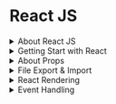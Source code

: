 # React JS

<details>
<summary>About React JS</summary>

## About React Js
- ReactJS is a JavaScript library for building user interfaces
- ReactJS is declarative, efficient, and flexible
- It is fast and component-based
- It was initially developed and maintained by Facebook
- React breaks web elements down into reusable components making it easy to mange complex web interfaces.
- React's Virtaul DOM is a JavaScript representation of the actual DOM. When updates are made React compares the current DOM to the virtual DOM and only updates the differences between the two.

## Components
- Components are the foundation upon which you build user interfaces(UI)
- It is the Building blocks of user interface
- In a React app, every piece of UI is a component
- A React component is a JavaScript function that you can sprinkle with markup except:
    - Their names always begin with a capital letter.
    - They return JSX markup
- Each component exists in the same space but works independently
- Splits UI into independent and reusable pieces
- All of the components are being merged in a parent component (the final UI)
- Acceptsinput called props (optional) and returns react element
- Reusable having their own structure and methods


#### 4 ways to define components
- similar in look, different in data
- container component
- No common pattern, but breakdown for working purpose
- Stand-alone component

#### How to Build a Component?
- Export the component
- Define the function
    ```jsx
    export default function Profile() {

    }
    ```
- Add markup
    ```jsx
    retrun (
        <img
            src="https://image.jpg"
            alt="image"
        />
    )
    ```
- Whole component:
    ```jsx
    export default function Profile() {
        retrun (
            <img
                src="https://image.jpg"
                alt="image"
            />
        )
    }
    ```
    without parentheses, any code on the lines after return will be ignored!

#### Advantages of Components
- Code reusability
- Rast development
- Design consistency
- Maintainability (update just one component & get result in all spaces realted to this component)


## JSX
- JSX is a syntax extension for JavaScript
- JSX stands for JavaScript XML
- Lets you write HTML- like markup inside a JavaScript file.
- Under the hood it is transformed into regular JavaScript using compilers like Bable or TypeScript

#### Rules of JSX
- Return a single root element
    - To return multiple elements from a component, wrap them with a single parent tag.
- Close all the tags
- Must use camelCase
    - class --> className
    - onclick --> onClick
    - tabindex --> tabIndex



</details>

<details>
<summary>Getting Start with React</summary>



# Start React with Vite

+ npm create vite@latest project-name -- --template react
+ for proceed press (y)
After that
+ using cd enter the project folder
+ then --> npm install (Create node_modules folder)
+ for run --> npm run dev or npx vite
+ for build --> npm run build or npx vite build (create dist folder)


# Application Running Process:
+ After run project: npx vite --> from main.jsx 

### Folder Structure
+ node_modules
+ public
+ src
    + assets
        + css
        + images
    + pages
    + component


## VS code extension
+ npm intellisense
+ ESLint
+ Auto import- ES6, JSX, TSX.
+ Auto Tag
+ Auto Rename tag
+ Path intelliense
+ Postman
+ Prettier - code formater
+ Snipped
+ Tailwind CSS IntelliSense
+ Vscode react refactor
+ vscode-icons

</details>

<details>
<summary>About Props</summary>

## What are Props?
- React components use props to communicate with each other.
- Every parent component can pass some information to its child components by giving them props.
- You can pass any JavaScript value through props, including objects, arrays and functions.
- Props are unidirectional
- Props are Immutablep

#### Set value into the component using props
```jsx
// Main Function
    function FunctionName() {
        return (
            <>
                ...
                ...
                <Device name="Laptop" price="45k"></Device>
                ....
            </>
        )
    }

// Component
    function Device(props){
        return (
            <h2>Device Name: {props.name} and Price: {props.price}
        )
    }
```
#### Specifying a Default value for a Prop
```jsx
    function Avatar({person, size}){
        //.....
    }
```

#### Different values of Props
```jsx
    // 1. String literals
    <MyComponent prop="My String value"/>
    // 2. Template literals with variables
    <MyComponent prop={'My String value ${myVariable}'}/>

    // 3. Number literals
    <MyComponent prop={42} />

    // 4.Boolean literals
    <MyComponent prop={fallse} />

    // 5. Plain Obj. literals
    <MyComponent prop={{property: 'Value'}} />

    // 6.Array literals
    <MyComponent prop={['Item_1','Item_2']} />

    // 7. JSX
    <MyComponent prop={<Message who="Joker" />}/>

    // 8. Variables having any kind of value
    <MyComponent prop={myVariable}/>
```

#### Forwarding Props with JSX Spread Syntax
Without spread syntax(it's a repetitive way)

```jsx
    function Profile({person, size, isSepia}){
        return(
            <div className="card">
                <Avatar
                    person={person}
                    size={size}
                    isSepia={isSepia}
                />
            </div>
        );
    }
```

With spread syntax
```jsx
function Profile(props){
    retrun (
        <div className="card">
            <Avatar {...props}/>
        </div>
    );
}

```

</details>

<details>

<summary>File Export & Import</summary>

If we want to access any file components or information we need to export and import file.
- At first create a new file and add `export default` at the begining of the function:
    ```jsx
    export default function Todo(){
        return(
                <li>Accessing File</li>
            )
        }
    ```
- Import the file into main `App.jsx` file to access the information:
    ```jsx
    import FileName from './FileName';
    ```

</details>

<details>
<summary>React Rendering</summary>

### Conditional Rendering
- Conditional rendering is the process of displaying different content based on certain conditions or states.
- It allows you to create dynamic user interfaces that cn adapt to changes in data nad user interactions.

#### Why Conditional Rendering?
- Imporved User Experience: Conditional rendering allows you to create dynamic user interfaces by showing and hiding content based on the user's actions or the application state.
- Improved Performance: By conditionally rendering content, apps work faster byonly showing what's needed and improve the performance of your application.
- Simplified Code: By using conditional statements you can decide what content should be rendered, you can avoid duplicating code and create more modular components.
- Flexibility: By rendering different content based on the application state, you can create components that can be used in different contexts and adapt to different user interactions.

```jsx
// App.jsx
<Todo task="Core Concepts" isDone={true}></Todo>
<Todo task="Try JSX" isDone={false}></Todo>
```
### Conditional Rendering with if statement:
```jsx
// Todo.jsx
// ------Conditional rendering option: 1
export default function Todo({task, isDone}){
    if(isDone === true){
        return <li>Finished: {task}</li>
    }
    else{
        return <li>Work On: {task}</li>
    }
}
```
```jsx
// Todo.jsx
// ------Conditional rendering option: 2
export default function Todo({task, isDone}){
    if(isDone === true){
        return <li>Finished: {task}</li>
    }
    return <li>Work On: {task}</li>
}
```
### Conditional Rendering with ternary operator (?:):
```jsx
// Todo.jsx
// ------Conditional rendering option: 3
export default function Todo({task, isDone}){
    return (
        <li> {isDone ? 'Finished': 'Work on'}: {task} </li>   
    )
}
```
### Conditional Rendering with logical operator(&&,||):
```jsx
// ------Conditional rendering option: 4 && (behive like true)
export default function Todo({task, isDone}){
    return(
        <li>{task} {isDone && ': Done'}</li>
    )
}
// ------Conditional rendering option: 5 || (behive like false)
export default function Todo({task, isDone}){
    return(
        <li>{task} {isDone || ': Do it'}</li>
    )
}
```

</summary>


### Set value into the component using props
```jsx
// Main Function
    function FunctionName() {
        return (
            <>
                ...
                ...
                <Device name="Laptop" price="45k"></Device>
                ....
            </>
        )
    }

// Component
    function Device(props){
        return (
            <h2>Device Name: {props.name} and Price: {props.price}
        )
    }
```

### Set value into the component using destructing
```jsx
// Main Function
    function FunctionName() {
        return (
            <>
                ...
                ...
                <Device name="Laptop" price="45k"></Device>
                ....
            </>
        )
    }

// Component
    function Device({name, price}){
        return (
            <h2>Device Name: {name} and Price: {price}
        )
    }
```
</details>

<details>
<summary>Event Handling</summary>

React lets you add event handlers to your JSX. Event handlers are your own functions that will be triggered in response to interactions like clicking, hovering, focusing form inputs etc.
Example:
```jsx
<button onClick={myFunction}>Button Name</button>

```

### Adding Event Handler:
```jsx
// Event handling way -1
export default function Button() {
    function handleClick() {
        alert('You clicked me!');
    }

    return (
        <button onClick={handleClick}>Click Me</button>
    );
}

```
```jsx
// Inline Event handler in JSX
<button onClick={function handleClick(){
    alert('You clicked me!');
    }}>
    Click me</button>
```
```jsx
<button onClick={() =>{
    alert('You clicked me!');
}}>Click me!</button>
```

### Rules of Adding Event Handler
- **Event handler functions:**
    - Are usually defined inside your componets.
    - Have names that start with handle, followed by the name of the event.
- **By convention,** it is common to name event handlers as handle followed by the event name:
    - onClick = {handleClick}
    - onMouseEnter = {handleMouseEnter}

**`Note:`** Functions passed to event handlers must be passed, not called!
Example:
```jsx
// passing a function - use it
<button onClick={handleClick}>Click me</button>
```
```jsx
// calling a function - not use it
<button onClick={handleClick()}>Click me</button>
```

</details>